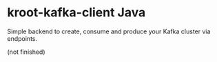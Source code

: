 # kroot-kafka-client Java
Simple backend to create, consume and produce your Kafka cluster via endpoints.

(not finished)
